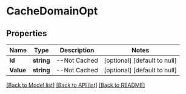 # CacheDomainOpt

## Properties
Name | Type | Description | Notes
------------ | ------------- | ------------- | -------------
**Id** | **string** | --Not Cached | [optional] [default to null]
**Value** | **string** | --Not Cached | [optional] [default to null]

[[Back to Model list]](../README.md#documentation-for-models) [[Back to API list]](../README.md#documentation-for-api-endpoints) [[Back to README]](../README.md)


